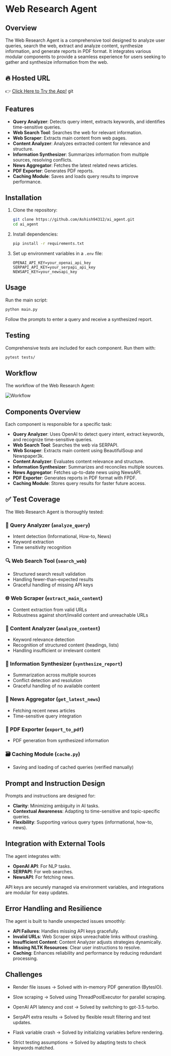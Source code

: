 
# Web Research Agent

## Overview

The Web Research Agent is a comprehensive tool designed to analyze user queries, search the web, extract and analyze content, synthesize information, and generate reports in PDF format. It integrates various modular components to provide a seamless experience for users seeking to gather and synthesize information from the web.

## 🔥 Hosted URL

👉 [Click Here to Try the App!](https://ai-agent-h5h7.onrender.com/)
git

## Features

- **Query Analyzer**: Detects query intent, extracts keywords, and identifies time-sensitive queries.
- **Web Search Tool**: Searches the web for relevant information.
- **Web Scraper**: Extracts main content from web pages.
- **Content Analyzer**: Analyzes extracted content for relevance and structure.
- **Information Synthesizer**: Summarizes information from multiple sources, resolving conflicts.
- **News Aggregator**: Fetches the latest related news articles.
- **PDF Exporter**: Generates PDF reports.
- **Caching Module**: Saves and loads query results to improve performance.

## Installation

1. Clone the repository:
   ```bash
   git clone https://github.com/Ashish94312/ai_agent.git
   cd ai_agent
   ```

2. Install dependencies:
   ```bash
   pip install -r requirements.txt
   ```

3. Set up environment variables in a `.env` file:
   ```
   OPENAI_API_KEY=your_openai_api_key
   SERPAPI_API_KEY=your_serpapi_api_key
   NEWSAPI_KEY=your_newsapi_key
   ```

## Usage

Run the main script:
```bash
python main.py
```
Follow the prompts to enter a query and receive a synthesized report.

## Testing

Comprehensive tests are included for each component. Run them with:
```bash
pytest tests/
```

## Workflow

The workflow of the Web Research Agent:

![Workflow](flow-chart.png)

## Components Overview

Each component is responsible for a specific task:

- **Query Analyzer**: Uses OpenAI to detect query intent, extract keywords, and recognize time-sensitive queries.
- **Web Search Tool**: Searches the web via SERPAPI.
- **Web Scraper**: Extracts main content using BeautifulSoup and Newspaper3k.
- **Content Analyzer**: Evaluates content relevance and structure.
- **Information Synthesizer**: Summarizes and reconciles multiple sources.
- **News Aggregator**: Fetches up-to-date news using NewsAPI.
- **PDF Exporter**: Generates reports in PDF format with FPDF.
- **Caching Module**: Stores query results for faster future access.

## ✅ **Test Coverage**

The Web Research Agent is thoroughly tested:

### 🧠 Query Analyzer (`analyze_query`)
- Intent detection (Informational, How-to, News)
- Keyword extraction
- Time sensitivity recognition

### 🔍 Web Search Tool (`search_web`)
- Structured search result validation
- Handling fewer-than-expected results
- Graceful handling of missing API keys

### 🌐 Web Scraper (`extract_main_content`)
- Content extraction from valid URLs
- Robustness against short/invalid content and unreachable URLs

### 📑 Content Analyzer (`analyze_content`)
- Keyword relevance detection
- Recognition of structured content (headings, lists)
- Handling insufficient or irrelevant content

### 🧾 Information Synthesizer (`synthesize_report`)
- Summarization across multiple sources
- Conflict detection and resolution
- Graceful handling of no available content

### 📰 News Aggregator (`get_latest_news`)
- Fetching recent news articles
- Time-sensitive query integration

### 📄 PDF Exporter (`export_to_pdf`)
- PDF generation from synthesized information

### 🗃️ Caching Module (`cache.py`)
- Saving and loading of cached queries (verified manually)

## Prompt and Instruction Design

Prompts and instructions are designed for:

- **Clarity**: Minimizing ambiguity in AI tasks.
- **Contextual Awareness**: Adapting to time-sensitive and topic-specific queries.
- **Flexibility**: Supporting various query types (informational, how-to, news).

## Integration with External Tools

The agent integrates with:

- **OpenAI API**: For NLP tasks.
- **SERPAPI**: For web searches.
- **NewsAPI**: For fetching news.

API keys are securely managed via environment variables, and integrations are modular for easy updates.

## Error Handling and Resilience

The agent is built to handle unexpected issues smoothly:

- **API Failures**: Handles missing API keys gracefully.
- **Invalid URLs**: Web Scraper skips unreachable links without crashing.
- **Insufficient Content**: Content Analyzer adjusts strategies dynamically.
- **Missing NLTK Resources**: Clear user instructions to resolve.
- **Caching**: Enhances reliability and performance by reducing redundant processing.


## Challenges

- Render file issues → Solved with in-memory PDF generation (BytesIO).

- Slow scraping → Solved using ThreadPoolExecutor for parallel scraping.

- OpenAI API latency and cost → Solved by switching to gpt-3.5-turbo.

- SerpAPI extra results → Solved by flexible result filtering and test updates.

- Flask variable crash → Solved by initializing variables before rendering.

- Strict testing assumptions → Solved by adapting tests to check keywords matched.